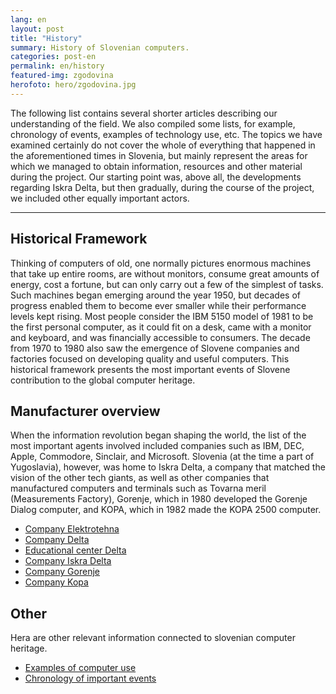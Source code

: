 ```yaml
---
lang: en
layout: post
title: "History"
summary: History of Slovenian computers.
categories: post-en
permalink: en/history
featured-img: zgodovina
herofoto: hero/zgodovina.jpg
---
```


The following list contains several shorter articles describing our understanding of the field. We also compiled some lists, for example, chronology of events, examples of technology use, etc. The topics we have examined certainly do not cover the whole of everything that happened in the aforementioned times in Slovenia, but mainly represent the areas for which we managed to obtain information, resources and other material during the project. Our starting point was, above all, the developments regarding Iskra Delta, but then gradually, during the course of the project, we included other equally important actors.

-----

## Historical Framework

Thinking of computers of old, one normally pictures enormous machines that take up entire
rooms, are without monitors, consume great amounts of energy, cost a fortune, but can only
carry out a few of the simplest of tasks. Such machines began emerging around the year 1950,
but decades of progress enabled them to become ever smaller while their performance levels
kept rising. Most people consider the IBM 5150 model of 1981 to be the first personal
computer, as it could fit on a desk, came with a monitor and keyboard, and was financially
accessible to consumers. The decade from 1970 to 1980 also saw the emergence of Slovene
companies and factories focused on developing quality and useful computers. This historical
framework presents the most important events of Slovene contribution to the global computer
heritage.

## Manufacturer overview

When the information revolution began shaping the world, the list of the most important
agents involved included companies such as IBM, DEC, Apple, Commodore, Sinclair, and
Microsoft. Slovenia (at the time a part of Yugoslavia), however, was home to Iskra Delta, a
company that matched the vision of the other tech giants, as well as other companies that
manufactured computers and terminals such as Tovarna meril (Measurements Factory),
Gorenje, which in 1980 developed the Gorenje Dialog computer, and KOPA, which in 1982
made the KOPA 2500 computer.

- [Company Elektrotehna](elektrotehna)
- [Company Delta](delta)
- [Educational center Delta](edu_center_delta)
- [Company Iskra Delta](iskra_delta)
- [Company Gorenje](gorenje)
- [Company Kopa](kopa)

## Other

Hera are other relevant information connected to slovenian computer heritage.

 - [Examples of computer use](computer_use)
 - [Chronology of important events](chronology)
